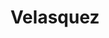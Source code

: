 ---
title: Velasquez
name: Valeria Velasquez
group: collaborators
photo: "/uploads/velasquez.jpg"
description:
  "**Valeria Velasquez** is a student at Tufts University studying Computer Science and History. She was a 2021 Tisch Summer Fellow at the lab. She maintains interests in sociopolitical issues that impact marginalized communities. \n"
---